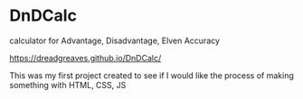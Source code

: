 # DnDCalc
calculator for Advantage, Disadvantage, Elven Accuracy

https://dreadgreaves.github.io/DnDCalc/


<p>This was my first project created to see if I would like the process of making something with HTML, CSS, JS </p>
